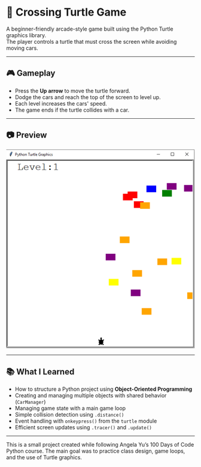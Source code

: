 # 🐢 Crossing Turtle Game

A beginner-friendly arcade-style game built using the Python Turtle graphics library.  
The player controls a turtle that must cross the screen while avoiding moving cars.

---

## 🎮 Gameplay

- Press the **Up arrow** to move the turtle forward.
- Dodge the cars and reach the top of the screen to level up.
- Each level increases the cars' speed.
- The game ends if the turtle collides with a car.

---

## 📷 Preview

![Crossing Turtle Game Screenshot](screenshot.png)

---

## 📚 What I Learned

- How to structure a Python project using **Object-Oriented Programming**
- Creating and managing multiple objects with shared behavior (`CarManager`)
- Managing game state with a main game loop
- Simple collision detection using `.distance()`
- Event handling with `onkeypress()` from the `turtle` module
- Efficient screen updates using `.tracer()` and `.update()`

---
This is a small project created while following Angela Yu’s 100 Days of Code Python course.
The main goal was to practice class design, game loops, and the use of Turtle graphics.
